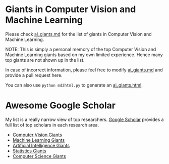 # Giants in Computer Vision and Machine Learning

Please check [ai_giants.md](https://github.com/yangyi02/awesome_ai/blob/master/people/ai_giants.md) for the list of giants in Computer Vision and Machine Learning.

NOTE: This is simply a personal memory of the top Computer Vision and Machine Learning giants based on my own limited experience. Hence many top giants are not shown up in the list. 

In case of incorrect information, please feel free to modify [ai_giants.md](https://github.com/yangyi02/awesome_ai/blob/master/people/ai_giants.md) and provide a pull request here. 

You can also use `python md2html.py` to generate an [ai_giants.html](https://github.com/yangyi02/awesome_ai/blob/master/people/ai_giants.html).

# Awesome Google Scholar

My list is a really narrow view of top researchers. [Google Scholar](https://scholar.google.com/) provides a full list of top scholars in each research area. 

- [Computer Vision Giants](https://scholar.google.com/citations?mauthors=label%3Acomputer_vision&hl=en&view_op=search_authors)
- [Machine Learning Giants](https://scholar.google.com/citations?mauthors=label%3Amachine_learning&hl=en&view_op=search_authors)
- [Artificial Intelligence Giants](https://scholar.google.com/citations?view_op=search_authors&hl=en&mauthors=label:artificial_intelligence)
- [Statistics Giants](https://scholar.google.com/citations?view_op=search_authors&hl=en&mauthors=label:statistics)
- [Computer Science Giants](https://scholar.google.com/citations?view_op=search_authors&hl=en&mauthors=label:computer_science)
